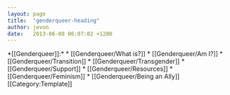 ```yaml
---
layout: page
title:  "genderqueer-heading"
author: jevon
date:   2013-06-08 06:07:02 +1200
---
```


<span class="genderqueer">
*[[Genderqueer]]:*
* [[Genderqueer/What is?]]
* [[Genderqueer/Am I?]]
* [[Genderqueer/Transition]]
* [[Genderqueer/Transgender]]
* [[Genderqueer/Support]]
* [[Genderqueer/Resources]]
* [[Genderqueer/Feminism]]
* [[Genderqueer/Being an Ally]]
</span><style>.genderqueer ul { list-style: none; border: 1px solid #63c; background: #dbf; margin: 5px auto; padding: 10px; width: 70%; text-align: center; font-size: 120%; } .genderqueer li { display: inline-block; margin: 0; padding: 0; } .genderqueer a { color: #309; text-decoration: none; } .genderqueer a:hover { color: #206; text-decoration: underline; } .genderqueer li+li:before { content: '-'; padding-left: 5px; padding-right: 10px; </style>[[Category:Template]]